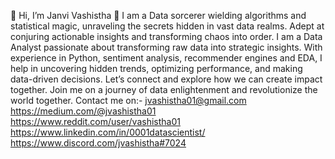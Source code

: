 👋 Hi, I’m Janvi Vashistha
 👀 I am a Data sorcerer wielding algorithms and statistical magic, unraveling the secrets hidden in vast data realms. Adept at conjuring actionable insights and transforming chaos into order. I am a Data Analyst passionate about transforming raw data into strategic insights. With experience in Python, sentiment analysis, recommender engines and EDA, I help in uncovering hidden trends, optimizing performance, and making data-driven decisions. Let’s connect and explore how we can create impact together.
 Join me on a journey of data enlightenment and revolutionize the world together.
 Contact me on:- jvashistha01@gmail.com 
                 https://medium.com/@jvashistha01
                 https://www.reddit.com/user/vashistha01
                 https://www.linkedin.com/in/0001datascientist/
                 https://www.discord.com/jvashistha#7024
                 
                 

<!---
vashistha01/vashistha01 is a ✨ special ✨ repository because its `README.md` (this file) appears on your GitHub profile.
You can click the Preview link to take a look at your changes.
--->
